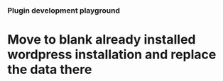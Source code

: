 ### Plugin development playground

# Move to blank already installed wordpress installation and replace the data there
